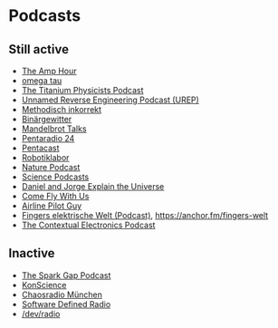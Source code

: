 Podcasts
========

Still active
------------

* [The Amp Hour](https://theamphour.com/)
* [omega tau](https://omegataupodcast.net/)
* [The Titanium Physicists Podcast](http://titaniumphysicists.brachiolopemedia.com/)
* [Unnamed Reverse Engineering Podcast (UREP)](https://unnamedre.com/)
* [Methodisch inkorrekt](http://minkorrekt.de/)
* [Binärgewitter](http://blog.binaergewitter.de/)
* [Mandelbrot Talks](http://mandelbrot-talks.de/)
* [Pentaradio 24](https://www.c3d2.de/radio.html)
* [Pentacast](https://www.c3d2.de/podcast.html)
* [Robotiklabor](https://robotiklabor.de/)
* [Nature Podcast](https://www.nature.com/nature/articles?type=nature-podcast)
* [Science Podcasts](https://www.sciencemag.org/podcasts)
* [Daniel and Jorge Explain the Universe](https://www.iheart.com/podcast/105-daniel-and-jorge-explain-t-29862087/)
* [Come Fly With Us](https://www.comeflywithus.de/)
* [Airline Pilot Guy ](http://airlinepilotguy.com/)
* [Fingers elektrische Welt (Podcast)](https://www.fingers-welt.de/podcast/podcast.htm), <https://anchor.fm/fingers-welt>
* [The Contextual Electronics Podcast](https://contextualelectronics.com/category/podcast/)

Inactive
--------

* [The Spark Gap Podcast](http://thesparkgap.net/)
* [KonScience](http://www.konscience.de/)
* [Chaosradio München](http://radio.muc.ccc.de/)
* [Software Defined Radio](https://sdr.entropia.de/)
* [/dev/radio](https://ulm.ccc.de/dev/radio/)
